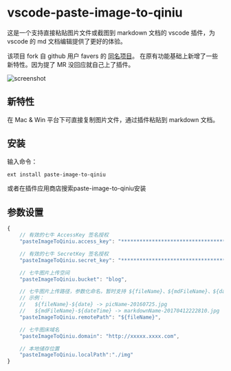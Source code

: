 # vscode-paste-image-to-qiniu

这是一个支持直接粘贴图片文件或截图到 markdown 文档的 vscode 插件，为 vscode 的 md 文档编辑提供了更好的体验。

该项目 fork 自 github 用户 favers 的 [同名项目](https://github.com/favers/vscode-qiniu-upload-image)。 在原有功能基础上新增了一些新特性。因为提了 MR 没回应就自己上了插件。

![screenshot](./screenshot/screenshot.gif)

## 新特性

在 Mac & Win 平台下可直接复制图片文件，通过插件粘贴到 markdown 文档。

## 安装
输入命令：
```bash
ext install paste-image-to-qiniu
```
或者在插件应用商店搜索paste-image-to-qiniu安装

## 参数设置
```js
{
    // 有效的七牛 AccessKey 签名授权
    "pasteImageToQiniu.access_key": "*****************************************",

    // 有效的七牛 SecretKey 签名授权
    "pasteImageToQiniu.secret_key": "*****************************************",

    // 七牛图片上传空间
    "pasteImageToQiniu.bucket": "blog",

    // 七牛图片上传路径，参数化命名，暂时支持 ${fileName}、${mdFileName}、${date}、${dateTime}
    // 示例：
    //   ${fileName}-${date} -> picName-20160725.jpg
    //   ${mdFileName}-${dateTime} -> markdownName-20170412222810.jpg
    "pasteImageToQiniu.remotePath": "${fileName}",

    // 七牛图床域名
    "pasteImageToQiniu.domain": "http://xxxxx.xxxx.com",

    // 本地储存位置
    "pasteImageToQiniu.localPath":"./img"
}
```